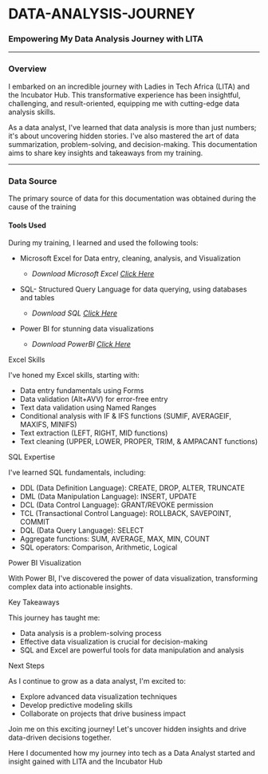 # DATA-ANALYSIS-JOURNEY

### Empowering My Data Analysis Journey with LITA
---
### Overview
I embarked on an incredible journey with Ladies in Tech Africa (LITA) and the Incubator Hub. This transformative experience has been insightful, challenging, and result-oriented, equipping me with cutting-edge data analysis skills.

As a data analyst, I've learned that data analysis is more than just numbers; it's about uncovering hidden stories. I've also mastered the art of data summarization, problem-solving, and decision-making. This documentation aims to share key insights and takeaways from my training.

---
### Data Source
The primary source of data for this documentation was obtained during the cause of the training  

#### Tools Used
During my training, I learned and used the following tools:
- Microsoft Excel for Data entry, cleaning, analysis, and Visualization
  - *Download Microsoft Excel [Click Here](https://www.microsoft.com)*
    
- SQL- Structured Query Language for data querying, using databases and tables
  - *Download SQL [Click Here](https://www.microsoft.com)*
    
- Power BI for stunning data visualizations
  - *Download PowerBI [Click Here](https://www.microsoft.com/en-us/download/details.aspx?id=58494)*

Excel Skills

I've honed my Excel skills, starting with:

- Data entry fundamentals using Forms
- Data validation (Alt+AVV) for error-free entry
- Text data validation using Named Ranges
- Conditional analysis with IF & IFS functions (SUMIF, AVERAGEIF, MAXIFS, MINIFS)
- Text extraction (LEFT, RIGHT, MID functions)
- Text cleaning (UPPER, LOWER, PROPER, TRIM, & AMPACANT functions)

SQL Expertise

I've learned SQL fundamentals, including:

- DDL (Data Definition Language): CREATE, DROP, ALTER, TRUNCATE
- DML (Data Manipulation Language): INSERT, UPDATE
- DCL (Data Control Language): GRANT/REVOKE permission
- TCL (Transactional Control Language): ROLLBACK, SAVEPOINT, COMMIT
- DQL (Data Query Language): SELECT
- Aggregate functions: SUM, AVERAGE, MAX, MIN, COUNT
- SQL operators: Comparison, Arithmetic, Logical

Power BI Visualization

With Power BI, I've discovered the power of data visualization, transforming complex data into actionable insights.

Key Takeaways

This journey has taught me:

- Data analysis is a problem-solving process
- Effective data visualization is crucial for decision-making
- SQL and Excel are powerful tools for data manipulation and analysis

Next Steps

As I continue to grow as a data analyst, I'm excited to:

- Explore advanced data visualization techniques
- Develop predictive modeling skills
- Collaborate on projects that drive business impact

Join me on this exciting journey! Let's uncover hidden insights and drive data-driven decisions together.

Here I documented how my journey into tech as a Data Analyst started and insight gained with LITA and the Incubator Hub
